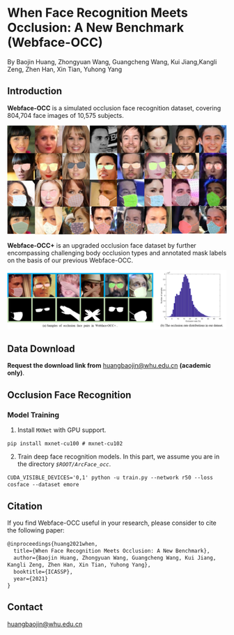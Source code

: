 # When Face Recognition Meets Occlusion: A New Benchmark (Webface-OCC)
By Baojin Huang, Zhongyuan Wang, Guangcheng Wang, Kui Jiang,Kangli Zeng, Zhen Han, Xin Tian, Yuhong Yang

## Introduction

 **Webface-OCC** is a simulated occlusion face recognition dataset, covering 804,704 face images of 10,575 subjects.

<div align=center>
	<img src="./images/data.png"> 
</div>

**Webface-OCC+** is an upgraded occlusion face dataset by further encompassing challenging body occlusion types and annotated mask labels on the basis of
our previous Webface-OCC.

<div align=center>
	<img src="./images/sample_pair.png"> 
</div>

## Data Download

**Request the download link from** huangbaojin@whu.edu.cn **(academic only)**.

## Occlusion Face Recognition
### Model Training

1. Install `MXNet` with GPU support.

```
pip install mxnet-cu100 # mxnet-cu102
```
2. Train deep face recognition models.
In this part, we assume you are in the directory *`$ROOT/ArcFace_occ`*.

```
CUDA_VISIBLE_DEVICES='0,1' python -u train.py --network r50 --loss cosface --dataset emore
```

## Citation

If you find Webface-OCC useful in your research, please consider to cite the following paper:

```
@inproceedings{huang2021when,
  title={When Face Recognition Meets Occlusion: A New Benchmark},
  author={Baojin Huang, Zhongyuan Wang, Guangcheng Wang, Kui Jiang, Kangli Zeng, Zhen Han, Xin Tian, Yuhong Yang},
  booktitle={ICASSP},
  year={2021}
}
```

## Contact

huangbaojin@whu.edu.cn
